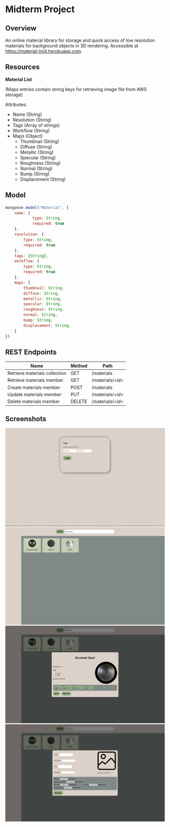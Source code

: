 # Midterm Project

## Overview

An online material library for storage and quick access of low resolution materials for background objects in 3D rendering. Accessible at https://material-troll.herokuapp.com.

## Resources

**Material List**

(Maps entries contain string keys for retrieving image file from AWS storage)

Attributes:
* Name (String)
* Resolution (String)
* Tags (Array of strings)
* Workflow (String)
* Maps (Object)
    * Thumbnail (String)
    * Diffuse (String)
    * Metallic (String)
    * Specular (String)
    * Roughness (String)
    * Normal (String)
    * Bump (String)
    * Displacement (String)

## Model

```javascript
mongoose.model("Material", {
    name: {
            type: String,
            required: true
    },
    resolution: {
        type: String,
        required: true
    },
    tags: [String],
    workflow: {
        type: String,
        required: true
    },
    maps: {
        thumbnail: String,
        diffuse: String,
        metallic: String,
        specular: String,
        roughness: String,
        normal: String,
        bump: String,
        displacement: String,
    }
})
```

## REST Endpoints

Name                             | Method | Path
---------------------------------|--------|-------------
Retrieve materials collection    | GET    | /materials
Retrieve materials member        | GET    | /materials/*\<id\>* 
Create materials member          | POST   | /materials
Update materials member          | PUT    | /materials/*\<id\>* 
Delete materials member          | DELETE | /materials/*\<id\>* 

## Screenshots
![login](./login.png)
![materials](./materials.png)
![details](./details.png)
![new_material](./new_material.png)